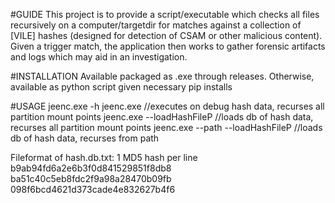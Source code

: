 #GUIDE
This project is to provide a script/executable which checks all files recursively on a computer/targetdir for matches against a collection of [VILE] hashes (designed for detection of CSAM or other malicious content).
Given a trigger match, the application then works to gather forensic artifacts and logs which may aid in an investigation.

#INSTALLATION
Available packaged as .exe through releases. Otherwise, available as python script given necessary pip installs

#USAGE
jeenc.exe -h
jeenc.exe //executes on debug hash data, recurses all partition mount points
jeenc.exe --loadHashFileP //loads db of hash data, recurses all partition mount points
jeenc.exe --path --loadHashFileP //loads db of hash data, recurses from path

Fileformat of hash.db.txt: 1 MD5 hash per line
  b9ab94fd6a2e6b3f0d841529851f8db8
  ba51c40c5eb8fdc2f9a98a28470b09fb
  098f6bcd4621d373cade4e832627b4f6
